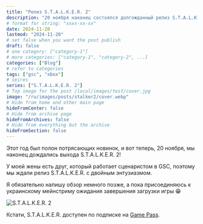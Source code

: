 ```yaml
---
title: "Релиз S.T.A.L.K.E.R. 2"
description: "20 ноября наконец состоялся долгожданный релиз S.T.A.L.K.E.R. 2!"
# format for string: "xxxx-xx-xx"
date: 2024-11-20
lastmod: "2024-11-20"
# set false when you want the post publish
draft: false
# one category: ["category-1"]
# more categories: ["category-1", "category-2", ...]
categories: ["Blog"]
# refer to categories
tags: ["gsc", "xbox"]
# seires
series: ["S.T.A.L.K.E.R. 2"]
# Top image for the post /local/images/test/cover.jpg
image: "/ru/images/posts/stalker2/cover.webp"
# Hide from home and other main page
hideFromCenter: false
# Hide from archive page
hideFromArchives: false
# Hide from everything but the archive
hideFromSection: false
---
```

Этот год был полон потрясающих новинок, и вот теперь, 20 ноября, мы наконец дождались выхода S.T.A.L.K.E.R. 2!

У моей жены есть друг, который работает сценаристом в GSC, поэтому мы ждали релиз S.T.A.L.K.E.R. с двойным энтузиазмом.

Я обязательно напишу обзор немного позже, а пока присоединяюсь к украинскому мейнстриму ожидания завершения загрузки игры 😁

<div class="t_center castration cover p_relative atcScreen">
	<p>
		<img src="/images/posts/stalker2/screen.webp" alt="S.T.A.L.K.E.R. 2" />
	</p>
</div>

Кстати, S.T.A.L.K.E.R. доступен по подписке на <a href="https://www.xbox.com/ru-ru/games/store/stalker-2-heart-of-chornobyl-windows-edition/9n3d6v4n58jr" targer="_blank" rel="nofollow">Game Pass</a>.
<!--more-->